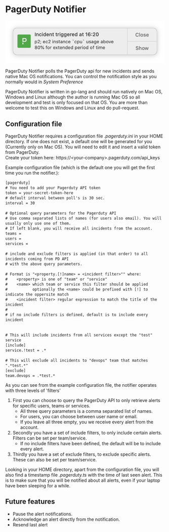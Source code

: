 # PagerDuty Notifier

![Alert](assets/alert.png)

PagerDuty Notifier polls the PagerDuty api for new incidents and sends native Mac OS notifications.
You can control the notification style as you normally would in _System Preference_

PagerDuty Notifier is written in go-lang and should run natively on Mac OS, Windows and Linux
although the author is running Mac OS so all development and test is only focused on that OS.
You are more than welcome to test this on Windows and Linux and do pull-request.

## Configuration file

PagerDuty Notifier requires a configuration file _.pagerduty.ini_ in your HOME directory.
If one does not exist, a default one will be generated for you (Currently only on Mac OS).
You will need to edit it and insert a valid token from PagerDuty.  
Create your token here: https://&lt;your-company&gt;.pagerduty.com/api_keys

Example configuration file (which is the default one you will get the first time you run the notifier.):

```
[pagerduty]
# You need to add your Pagerduty API token
token = your-secret-token-here
# default interval between poll's is 30 sec.
interval = 30

# Optional query parameters for the Pagerduty API
# Use comma separated lists of names (for users also email). You will usually only use one of them.
# If left blank, you will receive all incidents from the account.
teams =
users =
services =

# include and exclude filters is applied (in that order) to all incidents coming from PD API
# with the above query parameters.

# Format is "<property.[!]name> = <incident filter>"" where:
#    <property> is one of "team" or "service"
#    <name> which team or service this filter should be applied
#           optionally the <name> could be prefixed with [!] to indicate the oppersite match
#    <incident filter> regular expression to match the title of the incident
#
# if no include filters is defined, default is to include every incident


# This will include incidents from all services except the "test" service
[include]
service.!test = .*

# This will exclude all incidents to "devops" team that matches ".*test.*"
[exclude]
team.devops = .*test.*
```

As you can see from the example configuration file, the notifier operates with three levels of 'filters'

1. First you can choose to query the PagerDuty API to only retrieve alerts for specific users, teams or services.
   - All three query parameters is a comma separated list of names.
   - For users, you can choose between user name or email.
   - If you leave all three empty, you we receive every alert from the account.
2. Secondly you have a set of include filters, to only include certain alerts. Filters can be set per team/service.
   - If no include filters have been defined, the default will be to include every alert.
3. Thirdly you have a set of exclude filters, to exclude specific alerts. These can also be set per team/service.

Looking in your HOME directory, apart from the configuration file, you will also find a timestamp file _.pagerduty.ts_
with the time of last seen alert. This is to make sure that you will be notified about all alerts, even if your laptop have been sleeping for a while.

## Future features

- Pause the alert notifications.
- Acknowledge an alert directly from the notification.
- Resend last alert
